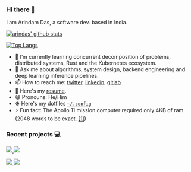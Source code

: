 ### Hi there 👋

I am Arindam Das, a software dev. based in India.

[![arindas' github stats](https://github-readme-stats-chi-tan.vercel.app/api?username=arindas&include_all_commits=true&show_icons=true&hide_title=true&hide_border=true&theme=dark)](https://github.com/arindas)

[![Top Langs](https://github-readme-stats-chi-tan.vercel.app/api/top-langs/?username=arindas&langs_count=10&layout=compact&theme=dark&hide_border=true)](https://github.com/arindas)

<!--
**arindas/arindas** is a ✨ _special_ ✨ repository because its `README.md` (this file) appears on your GitHub profile.

Here are some ideas to get you started:
-->
<!--
- 🔭 I’m currently working on a io_uring powered thread per core architecture based message queue.
- 👯 I’m looking to collaborate on projects involving:
  - High Performance requirements
  - Deep Learning SaaS solutions
-->
- 🌱 I’m currently learning concurrent decomposition of problems, distributed systems, Rust and the Kubernetes ecosystem.
- 💬 Ask me about algorithms, system design, backend engineering and deep learning inference pipelines.
- 📫 How to reach me: [twitter](https://twitter.com/arind_das), [linkedin](https://www.linkedin.com/in/arind-das), [gitlab](https://gitlab.com/dasarindam.mails)
- 📜 Here's my [resume](https://github.com/arindas/resume/releases/latest/download/arindas-resume.pdf).
- 😄 Pronouns: He/Him
- ⚙️ Here's my dotfiles [`~/.config`](https://github.com/arindas/dotfiles)
- ⚡ Fun fact: The Apollo 11 mission computer required only 4KB of ram. (2048 words to be exact. [\[1\]](https://en.wikipedia.org/wiki/Apollo_Guidance_Computer))

<!--
- 🤔 I’m curious about:
  - The blockchain ecosystem
  - Quantum Computing
  - AR and VR development
-->

### Recent projects :computer:
<p>
<a href="https://github.com/arindas/laminarmq">
<img src="https://github-readme-stats-chi-tan.vercel.app/api/pin/?username=arindas&repo=laminarmq&theme=dark&hide_border=true" />
</a>
<a href="https://github.com/arindas/proglog">
<img src="https://github-readme-stats-chi-tan.vercel.app/api/pin/?username=arindas&repo=proglog&theme=dark&hide_border=true">
</a>
</p>
<p>
<a href="https://github.com/arindas/riakv">
<img src="https://github-readme-stats-chi-tan.vercel.app/api/pin/?username=arindas&repo=riakv&theme=dark&hide_border=true">
</a>
<a href="https://github.com/arindas/bheap">
<img src="https://github-readme-stats-chi-tan.vercel.app/api/pin/?username=arindas&repo=bheap&theme=dark&hide_border=true" />
</a>
</p>

